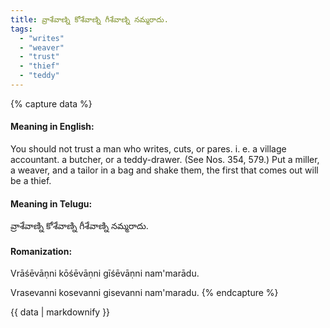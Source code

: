 ```yaml
---
title: వ్రాశేవాణ్ని కోశేవాణ్ని గీశేవాణ్ని నమ్మరాదు.
tags:
  - "writes"
  - "weaver"
  - "trust"
  - "thief"
  - "teddy"
---
```


{% capture data %}
#### Meaning in English:
You should not trust a man who writes, cuts, or pares.
i. e. a village accountant. a butcher, or a teddy-drawer.
(See Nos. 354, 579.)
Put a miller, a weaver, and a tailor in a bag and shake them, the first that comes out will be a thief.

#### Meaning in Telugu:
వ్రాశేవాణ్ని కోశేవాణ్ని గీశేవాణ్ని నమ్మరాదు.

#### Romanization:
Vrāśēvāṇni kōśēvāṇni gīśēvāṇni nam'marādu.

Vrasevanni kosevanni gisevanni nam'maradu.
{% endcapture %}

{{ data | markdownify }}

